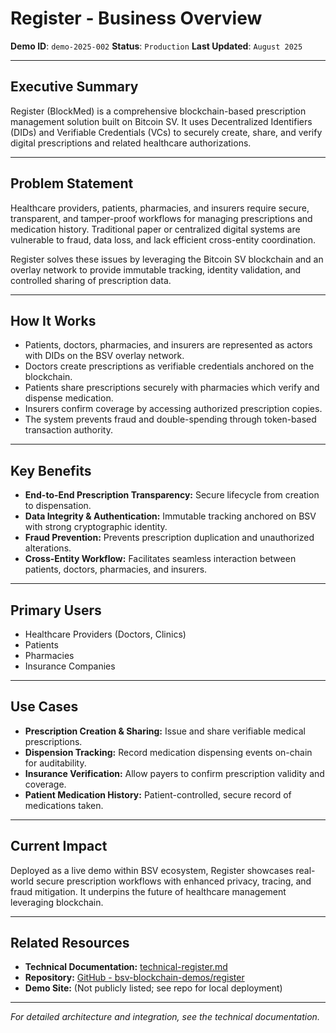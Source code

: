 # Register - Business Overview

**Demo ID**: `demo-2025-002`
**Status**: `Production`
**Last Updated**: `August 2025`

---

## Executive Summary

Register (BlockMed) is a comprehensive blockchain-based prescription management solution built on Bitcoin SV. It uses Decentralized Identifiers (DIDs) and Verifiable Credentials (VCs) to securely create, share, and verify digital prescriptions and related healthcare authorizations.

---

## Problem Statement

Healthcare providers, patients, pharmacies, and insurers require secure, transparent, and tamper-proof workflows for managing prescriptions and medication history. Traditional paper or centralized digital systems are vulnerable to fraud, data loss, and lack efficient cross-entity coordination.

Register solves these issues by leveraging the Bitcoin SV blockchain and an overlay network to provide immutable tracking, identity validation, and controlled sharing of prescription data.

---

## How It Works

- Patients, doctors, pharmacies, and insurers are represented as actors with DIDs on the BSV overlay network.
- Doctors create prescriptions as verifiable credentials anchored on the blockchain.
- Patients share prescriptions securely with pharmacies which verify and dispense medication.
- Insurers confirm coverage by accessing authorized prescription copies.
- The system prevents fraud and double-spending through token-based transaction authority.

---

## Key Benefits

- **End-to-End Prescription Transparency:** Secure lifecycle from creation to dispensation.
- **Data Integrity & Authentication:** Immutable tracking anchored on BSV with strong cryptographic identity.
- **Fraud Prevention:** Prevents prescription duplication and unauthorized alterations.
- **Cross-Entity Workflow:** Facilitates seamless interaction between patients, doctors, pharmacies, and insurers.

---

## Primary Users

- Healthcare Providers (Doctors, Clinics)
- Patients
- Pharmacies
- Insurance Companies

---

## Use Cases

- **Prescription Creation & Sharing:** Issue and share verifiable medical prescriptions.
- **Dispension Tracking:** Record medication dispensing events on-chain for auditability.
- **Insurance Verification:** Allow payers to confirm prescription validity and coverage.
- **Patient Medication History:** Patient-controlled, secure record of medications taken.

---

## Current Impact

Deployed as a live demo within BSV ecosystem, Register showcases real-world secure prescription workflows with enhanced privacy, tracing, and fraud mitigation. It underpins the future of healthcare management leveraging blockchain.

---

## Related Resources

- **Technical Documentation:** [technical-register.md](technical-register.md)
- **Repository:** [GitHub - bsv-blockchain-demos/register](https://github.com/bsv-blockchain-demos/register)
- **Demo Site:** (Not publicly listed; see repo for local deployment)

---

*For detailed architecture and integration, see the technical documentation.*
